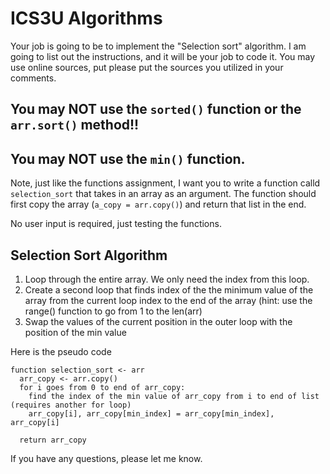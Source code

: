 # ICS3U Algorithms

Your job is going to be to implement the "Selection sort" algorithm.
I am going to list out the instructions, and it will be your job to code it.
You may use online sources, put please put the sources you utilized in your comments.

## You may NOT use the ```sorted()``` function or the ```arr.sort()``` method!!
## You may NOT use the ```min()``` function.

Note, just like the functions assignment, I want you to write a function calld ```selection_sort``` that takes in an array as an argument.
The function should first copy the array (```a_copy = arr.copy()```) and return that list in the end.

No user input is required, just testing the functions.

## Selection Sort Algorithm
1. Loop through the entire array. We only need the index from this loop.
2. Create a second loop that finds index of the the minimum value of the array from the current loop index to the end of the array (hint: use the range() function to go from 1 to the len(arr)
3. Swap the values of the current position in the outer loop with the position of the min value

Here is the pseudo code
```
function selection_sort <- arr
  arr_copy <- arr.copy()
  for i goes from 0 to end of arr_copy:
    find the index of the min value of arr_copy from i to end of list (requires another for loop)
    arr_copy[i], arr_copy[min_index] = arr_copy[min_index], arr_copy[i]

  return arr_copy
```

If you have any questions, please let me know.
